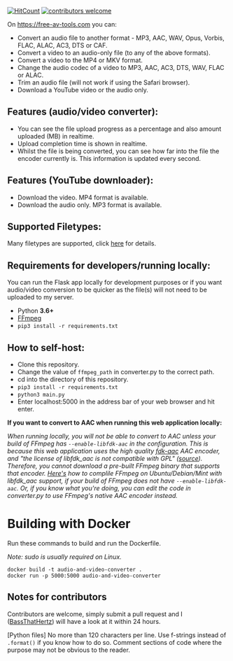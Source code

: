 [![HitCount](http://hits.dwyl.com/BassThatHertz/AudioAndVideoConverter.svg)](http://hits.dwyl.com/BassThatHertz/AudioAndVideoConverter)
[![contributors welcome](https://img.shields.io/badge/contributors-welcome-brightgreen.svg?style=flat)](https://github.com/dwyl/esta/issues)

On https://free-av-tools.com you can:
- Convert an audio file to another format - MP3, AAC, WAV, Opus, Vorbis, FLAC, ALAC, AC3, DTS or CAF.
- Convert a video to an audio-only file (to any of the above formats).
- Convert a video to the MP4 or MKV format.
- Change the audio codec of a video to MP3, AAC, AC3, DTS, WAV, FLAC or ALAC.
- Trim an audio file (will not work if using the Safari browser).
- Download a YouTube video or the audio only.

## Features (audio/video converter):
- You can see the file upload progress as a percentage and also amount uploaded (MB) in realtime.
- Upload completion time is shown in realtime.
- Whilst the file is being converted, you can see how far into the file the encoder currently is. This information is updated every second.

## Features (YouTube downloader):
- Download the video. MP4 format is available.
- Download the audio only. MP3 format is available.

## Supported Filetypes:
Many filetypes are supported, click [here](https://freeaudioconverter.net/filetypes) for details.

## Requirements for developers/running locally:
You can run the Flask app locally for development purposes or if you want audio/video conversion to be quicker as the file(s) will not need to be uploaded to my server.
- Python **3.6+**
- [FFmpeg](https://ffmpeg.org/download.html)
- `pip3 install -r requirements.txt`

## How to self-host:
- Clone this repository.
- Change the value of `ffmpeg_path` in converter.py to the correct path.
- cd into the directory of this repository.
- `pip3 install -r requirements.txt`
- `python3 main.py`
- Enter localhost:5000 in the address bar of your web browser and hit enter.

**If you want to convert to AAC when running this web application locally:**

*When running locally, you will not be able to convert to AAC unless your build of FFmpeg has `--enable-libfdk-aac` in the configuration. This is because this web application uses the high quality [fdk-aac](https://github.com/mstorsjo/fdk-aac) AAC encoder, and "the license of libfdk_aac is not compatible with GPL" ([source](https://trac.ffmpeg.org/wiki/Encode/AAC)). Therefore, you cannot download a pre-built FFmpeg binary that supports that encoder. [Here's](https://trac.ffmpeg.org/wiki/CompilationGuide/Ubuntu) how to complile FFmpeg on Ubuntu/Debian/Mint with libfdk_aac support, if your build of FFmpeg does not have `--enable-libfdk-aac`. Or, if you know what you're doing, you can edit the code in converter.py to use FFmpeg's native AAC encoder instead.*

# Building with Docker
Run these commands to build and run the Dockerfile.

*Note: sudo is usually required on Linux.*
```
docker build -t audio-and-video-converter .
docker run -p 5000:5000 audio-and-video-converter
```

## Notes for contributors
Contributors are welcome, simply submit a pull request and I ([BassThatHertz](https://github.com/BassThatHertz)) will have a look at it within 24 hours.

[Python files] No more than 120 characters per line. Use f-strings instead of `.format()` if you know how to do so. Comment sections of code where the purpose may not be obvious to the reader.
